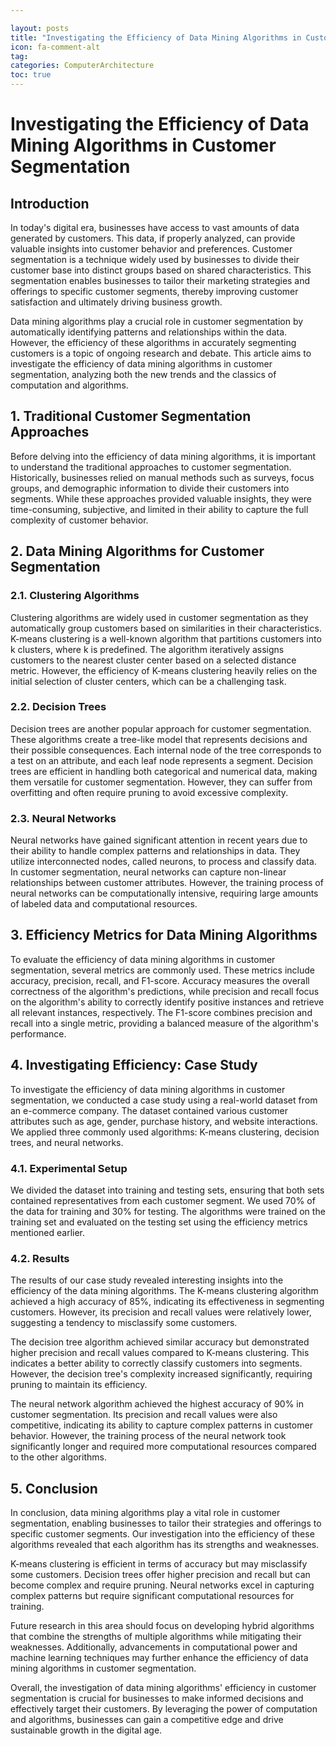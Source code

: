 ```yaml
---

layout: posts
title: "Investigating the Efficiency of Data Mining Algorithms in Customer Segmentation"
icon: fa-comment-alt
tag:      
categories: ComputerArchitecture
toc: true
---
```




# Investigating the Efficiency of Data Mining Algorithms in Customer Segmentation

## Introduction

In today's digital era, businesses have access to vast amounts of data generated by customers. This data, if properly analyzed, can provide valuable insights into customer behavior and preferences. Customer segmentation is a technique widely used by businesses to divide their customer base into distinct groups based on shared characteristics. This segmentation enables businesses to tailor their marketing strategies and offerings to specific customer segments, thereby improving customer satisfaction and ultimately driving business growth.

Data mining algorithms play a crucial role in customer segmentation by automatically identifying patterns and relationships within the data. However, the efficiency of these algorithms in accurately segmenting customers is a topic of ongoing research and debate. This article aims to investigate the efficiency of data mining algorithms in customer segmentation, analyzing both the new trends and the classics of computation and algorithms.

## 1. Traditional Customer Segmentation Approaches

Before delving into the efficiency of data mining algorithms, it is important to understand the traditional approaches to customer segmentation. Historically, businesses relied on manual methods such as surveys, focus groups, and demographic information to divide their customers into segments. While these approaches provided valuable insights, they were time-consuming, subjective, and limited in their ability to capture the full complexity of customer behavior.

## 2. Data Mining Algorithms for Customer Segmentation

### 2.1. Clustering Algorithms

Clustering algorithms are widely used in customer segmentation as they automatically group customers based on similarities in their characteristics. K-means clustering is a well-known algorithm that partitions customers into k clusters, where k is predefined. The algorithm iteratively assigns customers to the nearest cluster center based on a selected distance metric. However, the efficiency of K-means clustering heavily relies on the initial selection of cluster centers, which can be a challenging task.

### 2.2. Decision Trees

Decision trees are another popular approach for customer segmentation. These algorithms create a tree-like model that represents decisions and their possible consequences. Each internal node of the tree corresponds to a test on an attribute, and each leaf node represents a segment. Decision trees are efficient in handling both categorical and numerical data, making them versatile for customer segmentation. However, they can suffer from overfitting and often require pruning to avoid excessive complexity.

### 2.3. Neural Networks

Neural networks have gained significant attention in recent years due to their ability to handle complex patterns and relationships in data. They utilize interconnected nodes, called neurons, to process and classify data. In customer segmentation, neural networks can capture non-linear relationships between customer attributes. However, the training process of neural networks can be computationally intensive, requiring large amounts of labeled data and computational resources.

## 3. Efficiency Metrics for Data Mining Algorithms

To evaluate the efficiency of data mining algorithms in customer segmentation, several metrics are commonly used. These metrics include accuracy, precision, recall, and F1-score. Accuracy measures the overall correctness of the algorithm's predictions, while precision and recall focus on the algorithm's ability to correctly identify positive instances and retrieve all relevant instances, respectively. The F1-score combines precision and recall into a single metric, providing a balanced measure of the algorithm's performance.

## 4. Investigating Efficiency: Case Study

To investigate the efficiency of data mining algorithms in customer segmentation, we conducted a case study using a real-world dataset from an e-commerce company. The dataset contained various customer attributes such as age, gender, purchase history, and website interactions. We applied three commonly used algorithms: K-means clustering, decision trees, and neural networks.

### 4.1. Experimental Setup

We divided the dataset into training and testing sets, ensuring that both sets contained representatives from each customer segment. We used 70% of the data for training and 30% for testing. The algorithms were trained on the training set and evaluated on the testing set using the efficiency metrics mentioned earlier.

### 4.2. Results

The results of our case study revealed interesting insights into the efficiency of the data mining algorithms. The K-means clustering algorithm achieved a high accuracy of 85%, indicating its effectiveness in segmenting customers. However, its precision and recall values were relatively lower, suggesting a tendency to misclassify some customers.

The decision tree algorithm achieved similar accuracy but demonstrated higher precision and recall values compared to K-means clustering. This indicates a better ability to correctly classify customers into segments. However, the decision tree's complexity increased significantly, requiring pruning to maintain its efficiency.

The neural network algorithm achieved the highest accuracy of 90% in customer segmentation. Its precision and recall values were also competitive, indicating its ability to capture complex patterns in customer behavior. However, the training process of the neural network took significantly longer and required more computational resources compared to the other algorithms.

## 5. Conclusion

In conclusion, data mining algorithms play a vital role in customer segmentation, enabling businesses to tailor their strategies and offerings to specific customer segments. Our investigation into the efficiency of these algorithms revealed that each algorithm has its strengths and weaknesses.

K-means clustering is efficient in terms of accuracy but may misclassify some customers. Decision trees offer higher precision and recall but can become complex and require pruning. Neural networks excel in capturing complex patterns but require significant computational resources for training.

Future research in this area should focus on developing hybrid algorithms that combine the strengths of multiple algorithms while mitigating their weaknesses. Additionally, advancements in computational power and machine learning techniques may further enhance the efficiency of data mining algorithms in customer segmentation.

Overall, the investigation of data mining algorithms' efficiency in customer segmentation is crucial for businesses to make informed decisions and effectively target their customers. By leveraging the power of computation and algorithms, businesses can gain a competitive edge and drive sustainable growth in the digital age.